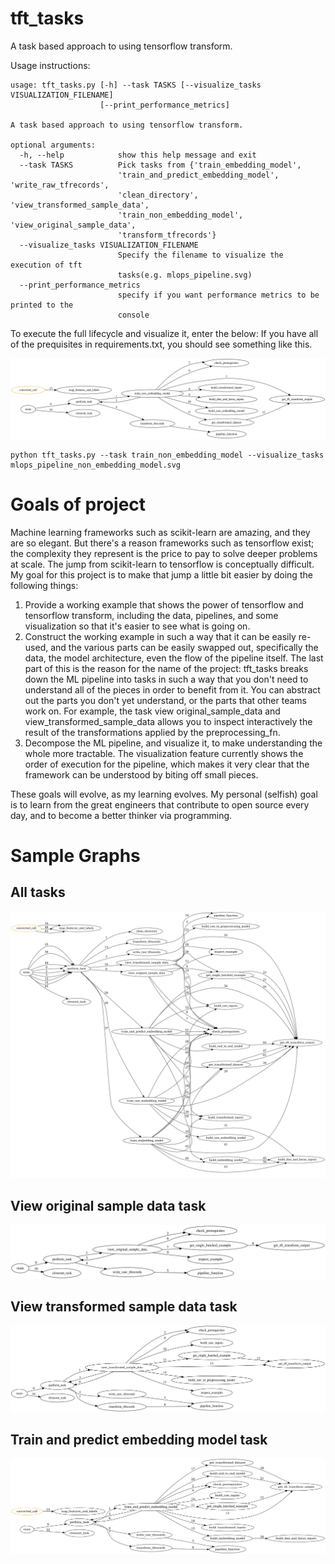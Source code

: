 # tft_tasks

A task based approach to using tensorflow transform. 

Usage instructions:

```
usage: tft_tasks.py [-h] --task TASKS [--visualize_tasks VISUALIZATION_FILENAME]
                    [--print_performance_metrics]

A task based approach to using tensorflow transform.

optional arguments:
  -h, --help            show this help message and exit
  --task TASKS          Pick tasks from {'train_embedding_model',
                        'train_and_predict_embedding_model', 'write_raw_tfrecords',
                        'clean_directory', 'view_transformed_sample_data',
                        'train_non_embedding_model', 'view_original_sample_data',
                        'transform_tfrecords'}
  --visualize_tasks VISUALIZATION_FILENAME
                        Specify the filename to visualize the execution of tft
                        tasks(e.g. mlops_pipeline.svg)
  --print_performance_metrics
                        specify if you want performance metrics to be printed to the
                        console
```

To execute the full lifecycle and visualize it, enter the below:
If you have all of the prequisites in requirements.txt, you should see something like this. 
<p align="center">
<img src="example_images/mlops_pipeline_non_embedding_model.svg", title="pipeline graph", alt="A picture of a graph made up of functions.">
</p>

```
python tft_tasks.py --task train_non_embedding_model --visualize_tasks mlops_pipeline_non_embedding_model.svg
```

# Goals of project

Machine learning frameworks such as scikit-learn are amazing, and they are so elegant.  But there's a reason frameworks such as tensorflow exist; the complexity they represent is the price to pay to solve deeper problems at scale.  The jump from scikit-learn to tensorflow is conceptually difficult.  My goal for this project is to make that jump a little bit easier by doing the following things:

1. Provide a working example that shows the power of tensorflow and tensorflow transform, including the data, pipelines, and some visualization so that it's easier to see what is going on.
2. Construct the working example in such a way that it can be easily re-used, and the various parts can be easily swapped out, specifically the data, the model architecture, even the flow of the pipeline itself.  The last part of this is the reason for the name of the project: tft_tasks breaks down the ML pipeline into tasks in such a way that you don't need to understand all of the pieces in order to benefit from it.  You can abstract out the parts you don't yet understand, or the parts that other teams work on.  For example, the task view original_sample_data and view_transformed_sample_data allows you to inspect interactively the result of the transformations applied by the preprocessing_fn.
3. Decompose the ML pipeline, and visualize it, to make understanding the whole more tractable.  The visualization feature currently shows the order of execution for the pipeline, which makes it very clear that the framework can be understood by biting off small pieces.  
   
These goals will evolve, as my learning evolves.  My personal (selfish) goal is to learn from the great engineers that contribute to open source every day, and to become a better thinker via programming.   

# Sample Graphs

## All tasks
<p align="center">
<img src="example_images/all_tasks.png", title="All tasks graph", alt="A picture of a graph made up of functions.">
</p>

## View original sample data task
<p align="center">
<img src="example_images/view_original_sample_data.svg", title="View original sample data graph", alt="A picture of a graph made up of functions.">
</p>

## View transformed sample data task
<p align="center">
<img src="example_images/view_transformed_sample_data.svg", title="View transformed sample data graph", alt="A picture of a graph made up of functions.">
</p>

## Train and predict embedding model task
<p align="center">
<img src="example_images/train_and_predict_embedding_model.png", title="full pipeline graph", alt="A picture of a graph made up of functions.">
</p>
